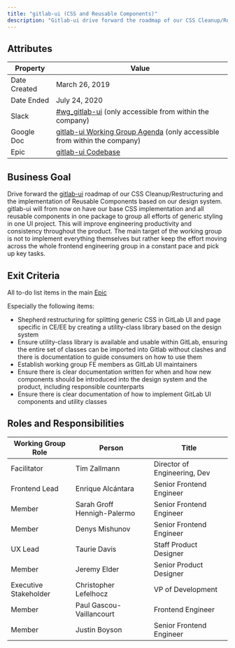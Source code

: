 ```yaml
---
title: "gitlab-ui (CSS and Reusable Components)"
description: "Gitlab-ui drive forward the roadmap of our CSS Cleanup/Restructuring and the implementation of Reusable Components based on our design system."
---
```


## Attributes

| Property     | Value |
|--------------|-------|
| Date Created | March 26, 2019 |
| Date Ended   | July 24, 2020 |
| Slack        | [#wg_gitlab-ui](https://gitlab.slack.com/archives/CH9QG9TAQ/p1553587707000300) (only accessible from within the company) |
| Google Doc   | [gitlab-ui Working Group Agenda](https://docs.google.com/document/d/1CBg2XXH6l8h5sTKXSwQXEUD46HzEJVU8nsqYwZbW6O8/edit) (only accessible from within the company) |
| Epic         | [gitlab-ui Codebase](https://gitlab.com/groups/gitlab-org/-/epics/950) |

## Business Goal

Drive forward the [gitlab-ui](https://gitlab.com/gitlab-org/gitlab-ui) roadmap of our CSS Cleanup/Restructuring and the implementation of Reusable Components based on our design system. gitlab-ui will from now on have our base CSS implementation and all reusable components in one package to group all efforts of generic styling in one UI project. This will improve engineering productivity and consistency throughout the product. The main target of the working group is not to implement everything themselves but rather keep the effort moving across the whole frontend engineering group in a constant pace and pick up key tasks.

## Exit Criteria

All to-do list items in the main [Epic](https://gitlab.com/groups/gitlab-org/-/epics/950)

Especially the following items:

- Shepherd restructuring for splitting generic CSS in GitLab UI and page
specific in CE/EE by creating a utility-class library based on the design system
- Ensure utility-class library is available and usable within GitLab, ensuring the entire set of classes can be imported into Gitlab without clashes and there is documentation to guide consumers on how to use them
- Establish working group FE members as GitLab UI maintainers
- Ensure there is clear documentation written for when and how new components
should be introduced into the design system and the product, including responsible
counterparts
- Ensure there is clear documentation of how to implement GitLab UI components
and utility classes

## Roles and Responsibilities

| Working Group Role    | Person                | Title                          |
|-----------------------|-----------------------|--------------------------------|
| Facilitator           | Tim Zallmann          | Director of Engineering, Dev   |
| Frontend Lead         | Enrique Alcántara     | Senior Frontend Engineer       |
| Member                | Sarah Groff Hennigh-Palermo | Senior Frontend Engineer |
| Member                | Denys Mishunov        | Senior Frontend Engineer       |
| UX Lead               | Taurie Davis          | Staff Product Designer         |
| Member                | Jeremy Elder          | Senior Product Designer        |
| Executive Stakeholder | Christopher Lefelhocz | VP of Development |
| Member                | Paul Gascou-Vaillancourt | Frontend Engineer           |
| Member                | Justin Boyson         | Senior Frontend Engineer       |
